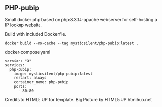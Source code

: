 ## PHP-pubip
Small docker php based on php:8.3.14-apache webserver for self-hosting a IP lookup website.

Build with included Dockerfile.
``` 
docker build --no-cache --tag mysticsilent/php-pubip:latest .
```

docker-compose.yaml
``` 
version: "3"
services:
  php-pubip:
    image: mysticsilent/php-pubip:latest
    restart: always
    container_name: php-pubip
    ports:
      - 80:80
```


Credits to HTML5 UP for template.
Big Picture by HTML5 UP
html5up.net
